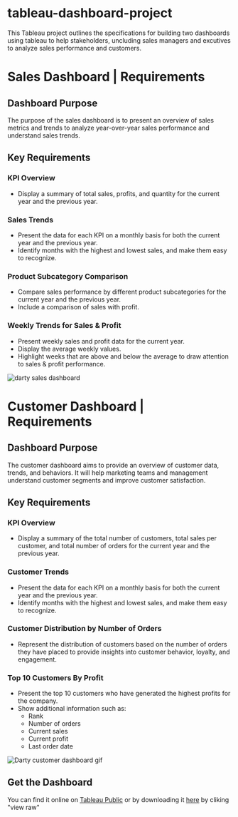 # tableau-dashboard-project
This Tableau project outlines the specifications for building two dashboards using tableau to help stakeholders, uncluding sales managers and excutives to analyze sales performance and customers.

# Sales Dashboard | Requirements

## Dashboard Purpose
The purpose of the sales dashboard is to present an overview of sales metrics and trends to analyze year-over-year sales performance and understand sales trends.

## Key Requirements

### KPI Overview
- Display a summary of total sales, profits, and quantity for the current year and the previous year.

### Sales Trends
- Present the data for each KPI on a monthly basis for both the current year and the previous year.
- Identify months with the highest and lowest sales, and make them easy to recognize.

### Product Subcategory Comparison
- Compare sales performance by different product subcategories for the current year and the previous year.
- Include a comparison of sales with profit.

### Weekly Trends for Sales & Profit
- Present weekly sales and profit data for the current year.
- Display the average weekly values.
- Highlight weeks that are above and below the average to draw attention to sales & profit performance.

![darty sales dashboard](https://github.com/user-attachments/assets/bbd42bea-84a4-4e0a-b9d8-cb8be6b930c5)

# Customer Dashboard | Requirements

## Dashboard Purpose
The customer dashboard aims to provide an overview of customer data, trends, and behaviors. It will help marketing teams and management understand customer segments and improve customer satisfaction.

## Key Requirements

### KPI Overview
- Display a summary of the total number of customers, total sales per customer, and total number of orders for the current year and the previous year.

### Customer Trends
- Present the data for each KPI on a monthly basis for both the current year and the previous year.
- Identify months with the highest and lowest sales, and make them easy to recognize.

### Customer Distribution by Number of Orders
- Represent the distribution of customers based on the number of orders they have placed to provide insights into customer behavior, loyalty, and engagement.

### Top 10 Customers By Profit
- Present the top 10 customers who have generated the highest profits for the company.
- Show additional information such as:
    - Rank
    - Number of orders
    - Current sales
    - Current profit
    - Last order date

![Darty customer dashboard gif](https://github.com/user-attachments/assets/4b3fe6fa-972d-44d8-bd28-dc964b1381dc)

## Get the Dashboard
You can find it online on [Tableau Public](https://public.tableau.com/app/profile/charles.emil.fouche/viz/DartySalesCustomersDashboard/SalesDashboard) or by downloading it [here](https://github.com/CharlesEmil/tableau-dashboard-project/blob/main/Docs/Darty%20Sales%20%26%20Customers%20Dashboard.twbx) by cliking "view raw"



